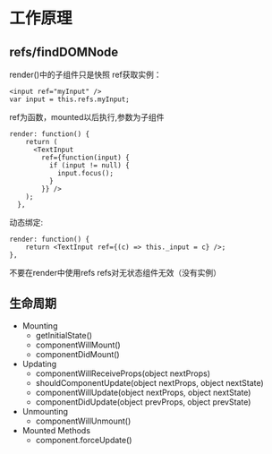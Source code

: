 # 工作原理
## refs/findDOMNode
render()中的子组件只是快照
ref获取实例：

	<input ref="myInput" />
	var input = this.refs.myInput;

ref为函数，mounted以后执行,参数为子组件

	render: function() {
	    return (
	      <TextInput
	        ref={function(input) {
	          if (input != null) {
	            input.focus();
	          }
	        }} />
	    );
	  },

动态绑定:

	render: function() {
		return <TextInput ref={(c) => this._input = c} />;
	},

不要在render中使用refs
refs对无状态组件无效（没有实例）

## 生命周期

 - Mounting
	 - getInitialState()
	 - componentWillMount()
	 - componentDidMount()
 - Updating
	 - componentWillReceiveProps(object nextProps)
	 - shouldComponentUpdate(object nextProps, object nextState)
	 - componentWillUpdate(object nextProps, object nextState)
	 - componentDidUpdate(object prevProps, object prevState)
 - Unmounting
	 - componentWillUnmount()
 - Mounted Methods
	 - component.forceUpdate()